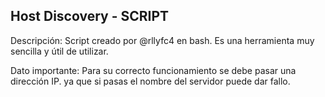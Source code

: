## Host Discovery - SCRIPT

Descripción: Script creado por @rllyfc4 en bash. Es una herramienta muy sencilla y útil de utilizar.

Dato importante: Para su correcto funcionamiento se debe pasar una dirección IP. ya que si pasas el nombre del servidor puede dar fallo. 


